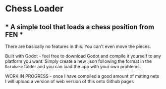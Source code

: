 # Chess Loader
## * A simple tool that loads a chess position from FEN *

There are basically no features in this. You can't even move the pieces. 

Built with Godot - feel free to download Godot and compile it yourself to any platform you want. Simply create a new .json following the format in the `Database` folder and you can load the app with your own problems. 

WORK IN PROGRESS - once I have compiled a good amount of mating nets I will upload a version of web version of this onto Github pages